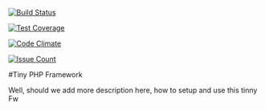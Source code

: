 [![Build Status](https://travis-ci.org/jandjerry/tinyfw.svg?branch=master)](https://travis-ci.org/jandjerry/tinyfw)

[![Test Coverage](https://codeclimate.com/github/jandjerry/tinyfw/badges/coverage.svg)](https://codeclimate.com/github/jandjerry/tinyfw/coverage)

[![Code Climate](https://codeclimate.com/github/jandjerry/tinyfw/badges/gpa.svg)](https://codeclimate.com/github/jandjerry/tinyfw)

[![Issue Count](https://codeclimate.com/github/jandjerry/tinyfw/badges/issue_count.svg)](https://codeclimate.com/github/jandjerry/tinyfw)

#Tiny PHP Framework

Well, should we add more description here, how to setup and use this tinny Fw
